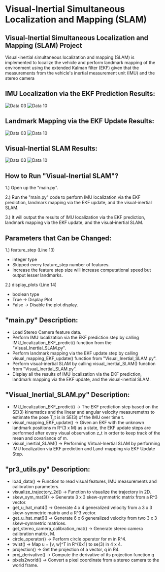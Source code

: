 # Visual-Inertial Simultaneous Localization and Mapping (SLAM)
## Visual-Inertial Simultaneous Localization and Mapping (SLAM) Project
Visual-inertial simultaneous localization and mapping (SLAM) is implemented to localize the vehicle and perform landmark mapping of the environment using the extended Kalman filter (EKF) given that the measurements from the vehicle's inertial measurement unit (IMU) and the stereo camera 

## IMU Localization via the EKF Prediction Results:
![Data 03](./Results/IMU_Localization_via_EKF_Prediction_Data_03.png)
![Data 10](./Results/IMU_Localization_via_EKF_Prediction_Data_10.png)

## Landmark Mapping via the EKF Update Results:
![Data 03](./Results/Landmark_Mapping_via_EKF_Update_Data_03.png)
![Data 10](./Results/Landmark_Mapping_via_EKF_Update_Data_10.png)

## Visual-Inertial SLAM Results:
![Data 03](./Results/Visual_Inertial_SLAM_Data_03.png)
![Data 10](./Results/Visual_Inertial_SLAM_Data_10.png)

## How to Run "Visual-Inertial SLAM"?
1.) Open up the "main.py".

2.) Run the "main.py" code to perform IMU localization via the EKF prediction, landmark mapping via the EKF update, and the visual-inertial SLAM.

3.) It will output the results of IMU localization via the EKF prediction, landmark mapping via the EKF update, and the visual-inertial SLAM.

## Parameters that Can be Changed:
1.) feature_step (Line 13)
- integer type
- Skipped every feature_step number of features.
- Increase the feature step size will increase computational speed but output lesser landmarks.

2.) display_plots (Line 14)
- boolean type
- True -> Display Plot
- False -> Disable the plot display.

## "main.py" Description:
- Load Stereo Camera feature data.
- Perform IMU localization via the EKF prediction step by calling IMU_localization_EKF_predict() function from the "Visual_Inertial_SLAM.py".
- Perform landmark mapping via the EKF update step by calling visual_mapping_EKF_update() function from "Visual_Inertial_SLAM.py".
- Perform visual-inertial SLAM by calling visual_inertial_SLAM() function from "Visual_Inertial_SLAM.py".
- Display all the results of IMU localization via the EKF prediction, landmark mapping via the EKF update, and the visual-inertial SLAM.

## "Visual_Inertial_SLAM.py" Description:
- IMU_localization_EKF_predict() -> The EKF prediction step based on the SE(3) kinematics and the linear and angular velocity measuremetns to estimate the pose T_t is in SE(3) of the IMU over time t.
- visual_mapping_EKF_update() -> Given an EKF with the unknown landmark positions m R^(3 x M) as a state, the EKF update steps are performed after every visual observation z_t in order to keep track of the mean and covariance of m.
- visual_inertial_SLAM() -> Performing Virtual-Inertial SLAM by performing IMU localization via EKF prediction and Land-mapping via EKF Update Step.

## "pr3_utils.py" Description:
- load_data() -> Function to read visual features, IMU measurements and calibration parameters.
- visualize_trajectory_2d() -> Function to visualize the trajectory in 2D.
- skew_sym_mat3() -> Generate 3 x 3 skew-symmetric matrix from a R^3 vector.
- get_u_hat_mat4() -> Generate 4 x 4 generalized velocity from a 3 x 3 skew-symmetric matrix and a R^3 vector.
- get_u_hat_mat6() -> Generate 6 x 6 generalized velocity from two 3 x 3 skew-symmetric matrices.
- get_stereo_camera_calibration_mat() -> Generate stereo camera calibration matrix, M.
- circle_operator() -> Perform circle operator for m in R^4.
- twist() -> Map u = [v, w]^T in R^{6x1} to se(3) in 4 x 4.
- projection() -> Get the projection of a vector, q in R4.
- proj_derivative() -> Compute the derivative of its projection function q
- pixels2world() -> Convert a pixel coordinate from a stereo camera to the world frame.
